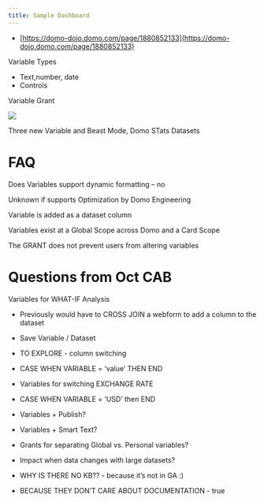 ```yaml
---
title: Sample Dashboard
---
```

*   [https://domo-dojo.domo.com/page/1880852133](https://domo-dojo.domo.com/page/1880852133)

Variable Types

*   Text,number, date
*   Controls

Variable Grant

![](https://lh3.googleusercontent.com/_FUysiK1FcB2k77E-jrH-tzxZqmCJaKs9_J0fKjBREgSMNKoDCl26fRDw-R_2PvNBd8DfQY__QOeyPhi-QgLbGUq2LLGD3zYbYQTgMi3Fb3RScdy8GcKG9QNs6-UdpMpm3ilf4CnsoT0W32vIi9qincMtNgtcrhSpJb7pZfnSzkpfCwgQOoEgZ2Tr5F2cg)

Three new Variable and Beast Mode, Domo STats Datasets

FAQ
===

Does Variables support dynamic formatting – no

Unknown if supports Optimization by Domo Engineering

Variable is added as a dataset column

Variables exist at a Global Scope across Domo and a Card Scope

The GRANT does not prevent users from altering variables

Questions from Oct CAB
======================

Variables for WHAT-IF Analysis

*   Previously would have to CROSS JOIN a webform to add a column to the dataset
*   Save Variable / Dataset
*   TO EXPLORE - column switching

*   CASE WHEN VARIABLE = ‘value’ THEN <column name> END

*   Variables for switching EXCHANGE RATE

*   CASE WHEN VARIABLE = ‘USD’ then <usd exchange rate> END

*   Variables + Publish?
*   Variables + Smart Text?
*   Grants for separating Global vs. Personal variables?
*   Impact when data changes with large datasets?
*   WHY IS THERE NO KB?? - because it’s not in GA :)

*   BECAUSE THEY DON’T CARE ABOUT DOCUMENTATION - true
